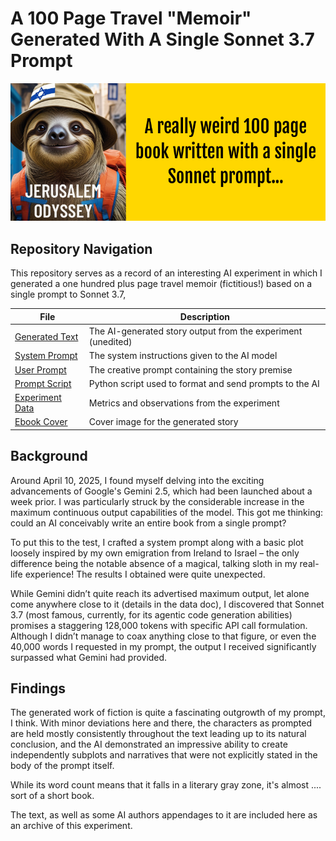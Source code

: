 # A 100 Page Travel "Memoir" Generated With A Single Sonnet 3.7 Prompt

![alt text](banner.png)

 ## Repository Navigation

 This repository serves as a record of an interesting AI experiment in which I generated a one hundred plus page travel memoir (fictitious!) based on a single prompt to Sonnet 3.7,

| File | Description |
|------|-------------|
| [Generated Text](/text/generated-text.md) | The AI-generated story output from the experiment (unedited) |
| [System Prompt](/prompts/system-prompt.md) | The system instructions given to the AI model |
| [User Prompt](/prompts/user-prompt.md) | The creative prompt containing the story premise |
| [Prompt Script](/prompts/prompt.py) | Python script used to format and send prompts to the AI |
| [Experiment Data](/data/experiment-data.md) | Metrics and observations from the experiment |
| [Ebook Cover](Ebook-Cover-V2.png) | Cover image for the generated story |

## Background

 Around April 10, 2025, I found myself delving into the exciting advancements of Google's Gemini 2.5, which had been launched about a week prior. I was particularly struck by the considerable increase in the maximum continuous output capabilities of the model. This got me thinking: could an AI conceivably write an entire book from a single prompt?

To put this to the test, I crafted a system prompt along with a basic plot loosely inspired by my own emigration from Ireland to Israel – the only difference being the notable absence of a magical, talking sloth in my real-life experience! The results I obtained were quite unexpected.

While Gemini didn’t quite reach its advertised maximum output, let alone come anywhere close to it (details in the data doc), I discovered that Sonnet 3.7 (most famous, currently, for its agentic code generation abilities) promises a staggering 128,000 tokens with specific API call formulation. Although I didn’t manage to coax anything close to that figure, or even the 40,000 words I requested in my prompt, the output I received significantly surpassed what Gemini had provided.

 
## Findings

The generated work of fiction is quite a fascinating outgrowth of my prompt, I think. With minor deviations here and there, the characters as prompted are held mostly consistently throughout the text leading up to its natural conclusion, and the AI demonstrated an impressive ability to create independently subplots and narratives that were not explicitly stated in the body of the prompt itself.

 While its word count means that it falls in a literary gray zone, it's almost .... sort of a short book. 

The text, as well as some AI authors appendages to it are included here as an archive of this experiment.
 